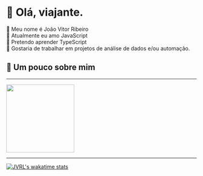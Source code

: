 # 👋 Olá, viajante.

<p>
    🔸 Meu nome é João Vitor Ribeiro<br>
    🔸 Atualmente eu amo JavaScript<br>
    🔸 Pretendo aprender TypeScript<br>
    🔸 Gostaria de trabalhar em projetos de análise de dados e/ou automação.<br>
</p>

## 📌 Um pouco sobre mim
---
<div>
	<img height="180em" src="https://github-readme-stats.vercel.app/api/top-langs/?username=JVRL18&layout=compact&langs_count=7&theme=github_dark&count_private=true&title_color=FF6188&icon_color=fff&text_color=9f9f9f&bg_color=222222"/>
</div>

---

[![JVRL's wakatime stats](https://github-readme-stats.vercel.app/api/wakatime?username=JVRL18&layout=compact&langs_count=6)](https://github.com/JVRL18?tab=repositories)
